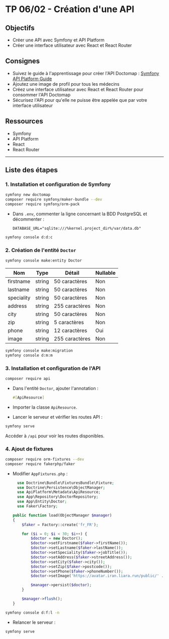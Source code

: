# TP 06/02 - Création d'une API

## Objectifs
- Créer une API avec Symfony et API Platform
- Créer une interface utilisateur avec React et React Router

## Consignes
- Suivez le guide à l'apprentissage pour créer l'API Doctomap : [Symfony API Platform Guide](https://symfony.agiliteach.fr/#/api-platform)
- Ajoutez une image de profil pour tous les médecins
- Créez une interface utilisateur avec React et React Router pour consommer l'API Doctomap
- Sécurisez l'API pour qu'elle ne puisse être appelée que par votre interface utilisateur

## Ressources
- Symfony
- API Platform
- React
- React Router

---

## Liste des étapes

### 1. Installation et configuration de Symfony
```sh
symfony new doctomap
composer require symfony/maker-bundle --dev
composer require symfony/orm-pack
```
- Dans `.env`, commenter la ligne concernant la BDD PostgreSQL et décommenter :
  ```
  DATABASE_URL="sqlite:///%kernel.project_dir%/var/data.db"
  ```
```sh
symfony console d:d:c
```

### 2. Création de l'entité `Doctor`
```sh
symfony console make:entity Doctor
```
| Nom        | Type    | Détail            | Nullable |
|------------|--------|------------------|----------|
| firstname  | string | 50 caractères    | Non      |
| lastname   | string | 50 caractères    | Non      |
| speciality | string | 50 caractères    | Non      |
| address    | string | 255 caractères   | Non      |
| city       | string | 50 caractères    | Non      |
| zip        | string | 5 caractères     | Non      |
| phone      | string | 12 caractères    | Oui      |
| image      | string | 255 caractères   | Non      |

```sh
symfony console make:migration
symfony console d:m:m
```

### 3. Installation et configuration de l'API
```sh
composer require api
```
- Dans l'entité `Doctor`, ajouter l'annotation :
  ```php
  #[ApiResource]
  ```
- Importer la classe `ApiResource`.

- Lancer le serveur et vérifier les routes API :
```sh
symfony serve
```
Accéder à `/api` pour voir les routes disponibles.

### 4. Ajout de fixtures
```sh
composer require orm-fixtures --dev
composer require fakerphp/faker
```
- Modifier `AppFixtures.php` :
  ```php
    use Doctrine\Bundle\FixturesBundle\Fixture;
    use Doctrine\Persistence\ObjectManager;
    use ApiPlatform\Metadata\ApiResource;
    use App\Repository\DoctorRepository;
    use App\Entity\Doctor;
    use Faker\Factory;

  public function load(ObjectManager $manager)
  {
      $faker = Factory::create('fr_FR');

      for ($i = 0; $i < 30; $i++) {
          $doctor = new Doctor();
          $doctor->setFirstname($faker->firstName());
          $doctor->setLastname($faker->lastName());
          $doctor->setSpeciality($faker->jobTitle());
          $doctor->setAddress($faker->streetAddress());
          $doctor->setCity($faker->city());
          $doctor->setZip($faker->postcode());
          $doctor->setPhone($faker->phoneNumber());
          $doctor->setImage('https://avatar.iran.liara.run/public/' . $i);

          $manager->persist($doctor);
      }

      $manager->flush();
  }
  ```
```sh
symfony console d:f:l -n
```
- Relancer le serveur :
```sh
symfony serve
```
